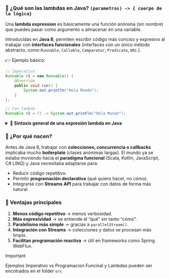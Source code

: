 ### 🔹 ¿Qué son las lambdas en Java? `(parametros) -> { cuerpo de la lógica}`
Una **lambda expression** es básicamente una función anónima (sin nombre) que puedes pasar como argumento o almacenar en 
una variable.

Introducidas en **Java 8**, permiten escribir código más conciso y expresivo al trabajar con **interfaces funcionales** 
(interfaces con un único método abstracto, como `Runnable`, `Callable`, `Comparator`, `Predicate`, etc.).

👉 Ejemplo básico:

```java
// Imperativo
Runnable r1 = new Runnable() {
    @Override
    public void run() {
        System.out.println("Hola Mundo");
    }
};

// Con lambda
Runnable r2 = () -> System.out.println("Hola Mundo");
```

<details>

**<summary>🔹 Sintaxis general de una expresión lambda en Java </summary>**

```java
   (parametros) -> { cuerpo }
```
👉 Esto representa una **función anónima**:

- **Parámetros** → los valores de entrada.
- **Operador** `->` → separa los parámetros de la lógica.
- **Cuerpo** → el bloque de código que define qué hace la función.

#### 🔹 Ejemplo básico
```java
   (int a, int b) -> { return a + b; }
```

Descomponiendo:
1. `(int a, int b)` → los parámetros de la función (a y b).
2. `->` → indica que lo siguiente es la lógica.
3. `{ return a + b; }` → el cuerpo de la función, devuelve la suma.

👉 Esto implementa la **interface funcional**:

```java
@FunctionalInterface
interface Operacion {
    int ejecutar(int a, int b);
}
```

Y la podemos usar así:

```java
Operacion suma = (a, b) -> a + b;
System.out.println(suma.ejecutar(5, 3)); // 8
```

#### 🔹 Variantes de sintaxis
Dependiendo del caso, Java permite simplificaciones:

1. **Sin tipos en parámetros** (Java los infiere):
```java
(a, b) -> a + b
```

2. **Un solo parámetro → paréntesis opcionales**:
```java
nombre -> nombre.toUpperCase()
```

3. **Un solo statement → llaves y `return` opcionales**:
```java
(a, b) -> a + b
```
equivale a
```java
(a, b) -> { return a + b; }
```

4. **Method reference** (cuando solo llamamos a un método):
```java
nombres.forEach(System.out::println);
```
equivale a
```java
nombres.forEach(n -> System.out.println(n));
```

#### 🔹 Conexión con interfaces funcionales
Las lambdas en Java **siempre implementan una interfaz funcional**.
Ejemplos incluidos en `java.util.function`:
- `Predicate<T>` → `(T t) -> boolean`
- `Function<T,R>` → `(T t) -> R`
- `Consumer<T>` → `(T t) -> void`
- `Supplier<T>` → `() -> T`

Ejemplo:
```java
Predicate<String> empiezaConL = s -> s.startsWith("L");
System.out.println(empiezaConL.test("Lucía")); // true
```

#### 📌 Resumiendo:
- Una **lambda** en Java es azúcar sintáctica para implementar interfaces funcionales.
- `(parametros) -> { cuerpo }` es su forma general.
- Se pueden simplificar quitando paréntesis, llaves o `return` cuando el contexto es claro.
- Son la base de **Streams** y facilitan el **código declarativo** en Spring y Java.

</details>

### 🔹 ¿Por qué nacen?
Antes de Java 8, trabajar con **colecciones, concurrencia o callbacks** implicaba mucho **boilerplate** (clases anónimas largas).
El mundo ya se estaba moviendo hacia el **paradigma funcional** (Scala, Kotlin, JavaScript, C# LINQ) y Java necesitaba adaptarse para:
- Reducir código repetitivo.
- Permitir **programación declarativa** (qué quiero hacer, no cómo).
- Integrarse con **Streams API** para trabajar con datos de forma más natural.

### 🔹 Ventajas principales
1. **Menos código repetitivo** → menos verbosidad.
2. **Más expresividad** → se entiende el “qué” sin tanto “cómo”.
3. **Paralelismo más simple** → gracias a `parallelStream()`.
4. **Integración con Streams** → colecciones y datos se procesan más limpio.
5. **Facilitan programación reactiva** → útil en frameworks como Spring WebFlux.

> [!IMPORTANT]
> Ejemplos Imperativo vs Programacion Funcinal y Lambdas pueden ser encotrados en el folder `src` 
